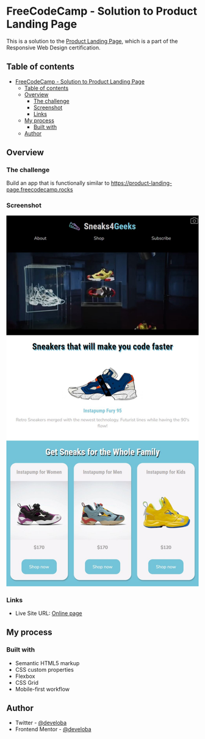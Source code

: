 # FreeCodeCamp - Solution to Product Landing Page

This is a solution to the [Product Landing Page](https://www.freecodecamp.org/learn/2022/responsive-web-design/build-a-product-landing-page-project/build-a-product-landing-page), which is a part of the Responsive Web Design certification.

## Table of contents

- [FreeCodeCamp - Solution to Product Landing Page](#freecodecamp---solution-to-product-landing-page)
  - [Table of contents](#table-of-contents)
  - [Overview](#overview)
    - [The challenge](#the-challenge)
    - [Screenshot](#screenshot)
    - [Links](#links)
  - [My process](#my-process)
    - [Built with](#built-with)
  - [Author](#author)

## Overview

### The challenge

Build an app that is functionally similar to https://product-landing-page.freecodecamp.rocks

### Screenshot

![](./images/preview.JPG)


### Links

- Live Site URL: [Online page](https://spontaneous-scone-b234b0.netlify.app/)

## My process

### Built with

- Semantic HTML5 markup
- CSS custom properties
- Flexbox
- CSS Grid
- Mobile-first workflow


## Author

- Twitter - [@develoba](https://www.twitter.com/develoba)
- Frontend Mentor - [@develoba](https://www.frontendmentor.io/profile/develoba)

